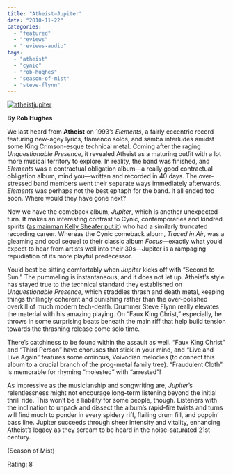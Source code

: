 ```yaml
---
title: "Atheist—Jupiter"
date: "2010-11-22"
categories: 
  - "featured"
  - "reviews"
  - "reviews-audio"
tags: 
  - "atheist"
  - "cynic"
  - "rob-hughes"
  - "season-of-mist"
  - "steve-flynn"
---
```


[![](http://www.hellbound.ca/wp-content/uploads/2010/11/atheistjupiter.jpg "atheistjupiter")](http://www.hellbound.ca/wp-content/uploads/2010/11/atheistjupiter.jpg)

**By Rob Hughes**

We last heard from **Atheist** on 1993’s _Elements_, a fairly eccentric record featuring new-agey lyrics, flamenco solos, and samba interludes amidst some King Crimson-esque technical metal. Coming after the raging _Unquestionable Presence_, it revealed Atheist as a maturing outfit with a lot more musical territory to explore. In reality, the band was finished, and _Elements_ was a contractual obligation album—a really good contractual obligation album, mind you—written and recorded in 40 days. The over-stressed band members went their separate ways immediately afterwards. _Elements_ was perhaps not the best epitaph for the band. It all ended too soon. Where would they have gone next?

Now we have the comeback album, _Jupiter_, which is another unexpected turn. It makes an interesting contrast to Cynic, contemporaries and kindred spirits ([as mainman Kelly Sheafer put it](http://www.decibelmagazine.com/featured/top-5-extreme-metal-moments-by-kelly-shaefer-atheist/)) who had a similarly truncated recording career. Whereas the Cynic comeback album, _Traced in Air_, was a gleaming and cool sequel to their classic album _Focus_—exactly what you’d expect to hear from artists well into their 30s—Jupiter is a rampaging repudiation of its more playful predecessor.

You’d best be sitting comfortably when _Jupiter_ kicks off with “Second to Sun.” The pummeling is instantaneous, and it does not let up. Atheist’s style has stayed true to the technical standard they established on _Unquestionable Presence_, which straddles thrash and death metal, keeping things thrillingly coherent and punishing rather than the over-polished overkill of much modern tech-death. Drummer Steve Flynn really elevates the material with his amazing playing. On “Faux King Christ,” especially, he throws in some surprising beats beneath the main riff that help build tension towards the thrashing release come solo time.

There’s catchiness to be found within the assault as well. “Faux King Christ” and “Third Person” have choruses that stick in your mind, and “Live and Live Again” features some ominous, Voivodian melodies (to connect this album to a crucial branch of the prog-metal family tree). “Fraudulent Cloth” is memorable for rhyming “molested” with “arrested”!

As impressive as the musicianship and songwriting are, _Jupiter_’s relentlessness might not encourage long-term listening beyond the initial thrill ride. This won’t be a liability for some people, though. Listeners with the inclination to unpack and dissect the album’s rapid-fire twists and turns will find much to ponder in every spidery riff, flailing drum fill, and poppin’ bass line. Jupiter succeeds through sheer intensity and vitality, enhancing Atheist’s legacy as they scream to be heard in the noise-saturated 21st century.

(Season of Mist)

Rating: 8
